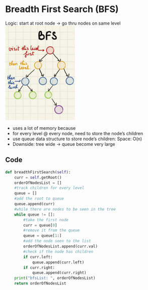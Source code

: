 # Breadth First Search (BFS)
Logic: start at root node → go thru nodes on same level
<img src="../images/bfs.png" style="height: 300px;"/>
* uses a lot of memory because
* for every level @ every node, need to store the node’s children 
* use queue data structure to store node’s children: Space: O(n)
* Downside: tree wide → queue become very large
## Code
```Python
def breadthFirstSearch(self):
    curr = self.getRoot()
    orderOfNodesList = []
    #track children for every level
    queue = []
    #add the root to queue
    queue.append(curr)
    #while there are nodes to be seen in the tree
    while queue != []:
        #take the first node
        curr = queue[0]
        #remove it from the queue
        queue = queue[1:]
        #add the node seen to the list
        orderOfNodesList.append(curr.val)
        #check if the node has children
        if curr.left:
            queue.append(curr.left)
        if curr.right:
            queue.append(curr.right)
    print("bfsList: ", orderOfNodesList)
    return orderOfNodesList
```